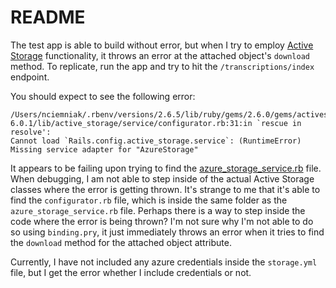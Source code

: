 # README

The test app is able to build without error, but when I try to employ [Active Storage](https://edgeguides.rubyonrails.org/active_storage_overview.html#downloading-files) functionality, it throws an error at the attached object's `download` method. To replicate, run the app and try to hit the `/transcriptions/index` endpoint.

You should expect to see the following error:
```
/Users/nciemniak/.rbenv/versions/2.6.5/lib/ruby/gems/2.6.0/gems/activestorage-6.0.1/lib/active_storage/service/configurator.rb:31:in `rescue in resolve': 
Cannot load `Rails.config.active_storage.service`: (RuntimeError)
Missing service adapter for "AzureStorage"
```


 It appears to be failing upon trying to find the [azure_storage_service.rb](https://github.com/rails/rails/blob/v5.2.2/activestorage/lib/active_storage/service/azure_storage_service.rb) file. When debugging, I am not able to step inside of the actual Active Storage classes where the error is getting thrown. It's strange to me that it's able to find the `configurator.rb` file, which is inside the same folder as the `azure_storage_service.rb` file. Perhaps there is a way to step inside the code where the error is being thrown? I'm not sure why I'm not able to do so using `binding.pry`, it just immediately throws an error when it tries to find the `download` method for the attached object attribute.

Currently, I have not included any azure credentials inside the `storage.yml` file, but I get the error whether I include credentials or not.
